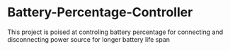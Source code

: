 # Battery-Percentage-Controller
This project is poised at controling battery percentage for connecting and disconnecting power source for longer battery life span
